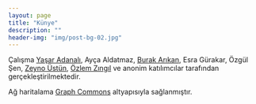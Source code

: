 ```yaml
---
layout: page
title: "Künye"
description: ""
header-img: "img/post-bg-02.jpg"
---
```


Çalışma <a href="http://mutlukent.wordpress.com" target="_blank">Yaşar Adanalı</a>, Ayça Aldatmaz, <a href="http://burak-arikan.com" target="_blank">Burak Arıkan</a>, Esra Gürakar, Özgül Şen, <a href="http://zeynoustun.com" target="_blank">Zeyno Üstün</a>, <a href="https://twitter.com/ozlemzingil" target="_blank">Özlem Zıngıl</a> ve anonim katılımcılar tarafından gerçekleştirilmektedir.

Ağ haritalama <a href="http://graphcommons.com" target="_blank">Graph Commons</a> altyapısıyla sağlanmıştır.
